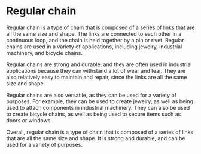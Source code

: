 # Regular chain

Regular chain is a type of chain that is composed of a series of links that are all the same size and shape. The links are connected to each other in a continuous loop, and the chain is held together by a pin or rivet. Regular chains are used in a variety of applications, including jewelry, industrial machinery, and bicycle chains.

Regular chains are strong and durable, and they are often used in industrial applications because they can withstand a lot of wear and tear. They are also relatively easy to maintain and repair, since the links are all the same size and shape.

Regular chains are also versatile, as they can be used for a variety of purposes. For example, they can be used to create jewelry, as well as being used to attach components in industrial machinery. They can also be used to create bicycle chains, as well as being used to secure items such as doors or windows.

Overall, regular chain is a type of chain that is composed of a series of links that are all the same size and shape. It is strong and durable, and can be used for a variety of purposes.
